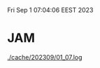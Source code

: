 Fri Sep  1 07:04:06 EEST 2023
# JAM
<a href='./cache/202309/01_07.log'>./cache/202309/01_07.log</a>
